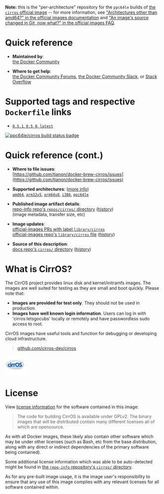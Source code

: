 <!--

********************************************************************************

WARNING:

    DO NOT EDIT "cirros/README.md"

    IT IS AUTO-GENERATED

    (from the other files in "cirros/" combined with a set of templates)

********************************************************************************

-->

**Note:** this is the "per-architecture" repository for the `ppc64le` builds of [the `cirros` official image](https://hub.docker.com/_/cirros) -- for more information, see ["Architectures other than amd64?" in the official images documentation](https://github.com/docker-library/official-images#architectures-other-than-amd64) and ["An image's source changed in Git, now what?" in the official images FAQ](https://github.com/docker-library/faq#an-images-source-changed-in-git-now-what).

# Quick reference

-	**Maintained by**:  
	[the Docker Community](https://github.com/tianon/docker-brew-cirros)

-	**Where to get help**:  
	[the Docker Community Forums](https://forums.docker.com/), [the Docker Community Slack](https://dockr.ly/slack), or [Stack Overflow](https://stackoverflow.com/search?tab=newest&q=docker)

# Supported tags and respective `Dockerfile` links

-	[`0.5.1`, `0.5`, `0`, `latest`](https://github.com/tianon/docker-brew-cirros/blob/0f4ac5ae1e2b7bbff60b81b554f7578be1caec3b/arches/ppc64le/Dockerfile)

[![ppc64le/cirros build status badge](https://img.shields.io/jenkins/s/https/doi-janky.infosiftr.net/job/multiarch/job/ppc64le/job/cirros.svg?label=ppc64le/cirros%20%20build%20job)](https://doi-janky.infosiftr.net/job/multiarch/job/ppc64le/job/cirros/)

# Quick reference (cont.)

-	**Where to file issues**:  
	[https://github.com/tianon/docker-brew-cirros/issues](https://github.com/tianon/docker-brew-cirros/issues)

-	**Supported architectures**: ([more info](https://github.com/docker-library/official-images#architectures-other-than-amd64))  
	[`amd64`](https://hub.docker.com/r/amd64/cirros/), [`arm32v5`](https://hub.docker.com/r/arm32v5/cirros/), [`arm64v8`](https://hub.docker.com/r/arm64v8/cirros/), [`i386`](https://hub.docker.com/r/i386/cirros/), [`ppc64le`](https://hub.docker.com/r/ppc64le/cirros/)

-	**Published image artifact details**:  
	[repo-info repo's `repos/cirros/` directory](https://github.com/docker-library/repo-info/blob/master/repos/cirros) ([history](https://github.com/docker-library/repo-info/commits/master/repos/cirros))  
	(image metadata, transfer size, etc)

-	**Image updates**:  
	[official-images PRs with label `library/cirros`](https://github.com/docker-library/official-images/pulls?q=label%3Alibrary%2Fcirros)  
	[official-images repo's `library/cirros` file](https://github.com/docker-library/official-images/blob/master/library/cirros) ([history](https://github.com/docker-library/official-images/commits/master/library/cirros))

-	**Source of this description**:  
	[docs repo's `cirros/` directory](https://github.com/docker-library/docs/tree/master/cirros) ([history](https://github.com/docker-library/docs/commits/master/cirros))

# What is CirrOS?

The CirrOS project provides linux disk and kernel/initramfs images. The images are well suited for testing as they are small and boot quickly. Please note that:

-	**Images are provided for test only**. They should not be used in production.
-	**Images have well known login information**. Users can log in with 'cirros:letsgocubs' locally or remotely and have passwordless sudo access to root.

CirrOS images have useful tools and function for debugging or developing cloud infrastructure.

> [github.com/cirros-dev/cirros](https://github.com/cirros-dev/cirros#readme)

![logo](https://raw.githubusercontent.com/docker-library/docs/b449be7df57e9ed9086bb5821bfb5d6cdc5d67a4/cirros/logo.png)

# License

View [license information](https://launchpad.net/cirros) for the software contained in this image:

> The code for building CirrOS is available under GPLv2. The binary images that will be distributed contain many different licenses all of which are opensource.

As with all Docker images, these likely also contain other software which may be under other licenses (such as Bash, etc from the base distribution, along with any direct or indirect dependencies of the primary software being contained).

Some additional license information which was able to be auto-detected might be found in [the `repo-info` repository's `cirros/` directory](https://github.com/docker-library/repo-info/tree/master/repos/cirros).

As for any pre-built image usage, it is the image user's responsibility to ensure that any use of this image complies with any relevant licenses for all software contained within.
